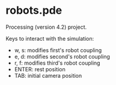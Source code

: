 # robots.pde

Processing (version 4.2) project.

Keys to interact with the simulation:
-   w, s:   modifies first's robot coupling
-   e, d:   modifies second's robot coupling
-   r, f:   modifies third's robot coupling
-   ENTER:  rest position
-   TAB:  initial camera position

